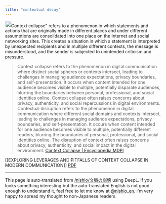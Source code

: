 ```yaml
---
title: "contextual decay"
---
```


<img src='https://scrapbox.io/api/pages/nishio-en/o1 Pro/icon' alt='o1 Pro.icon' height="19.5"/>Context collapse" refers to a phenomenon in which statements and actions that are originally made in different places and under different assumptions are consolidated into one place on the Internet and social networking sites. This creates a situation in which a statement is interpreted by unexpected recipients and in multiple different contexts, the message is misunderstood, and the sender is subjected to unintended criticism and pressure.

> Context collapse refers to the phenomenon in digital communication where distinct social spheres or contexts intersect, leading to challenges in managing audience expectations, privacy boundaries, and self-presentation. It occurs when content intended for one audience becomes visible to multiple, potentially disparate audiences, blurring the boundaries between personal, professional, and social identities online. Context collapse often raises concerns about privacy, authenticity, and social repercussions in digital environments.
> Contextual disruption refers to the phenomenon in digital communication where different social domains and contexts intersect, leading to challenges in managing audience expectations, privacy boundaries, and self-presentation. It occurs when content intended for one audience becomes visible to multiple, potentially different readers, blurring the boundaries of personal, professional, and social identities online. The disruption of context often raises concerns about privacy, authenticity, and social impact in the digital environment.
[Context Collapse | Encyclopedia MDPI](https://encyclopedia.pub/entry/54901?utm_source=chatgpt.com)

[[EXPLORING LEVERAGES AND PITFALLS OF CONTEXT COLLAPSE IN MODERN COMMUNICATION]] [PDF](https://american-cse.org/csci2022-ieee/pdfs/CSCI2022-2lPzsUSRQukMlxf8K2x89I/202800a846/202800a846.pdf)

---
This page is auto-translated from [/nishio/文脈の崩壊](https://scrapbox.io/nishio/文脈の崩壊) using DeepL. If you looks something interesting but the auto-translated English is not good enough to understand it, feel free to let me know at [@nishio_en](https://twitter.com/nishio_en). I'm very happy to spread my thought to non-Japanese readers.